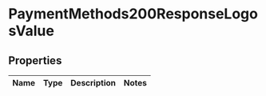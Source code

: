 
# PaymentMethods200ResponseLogosValue

## Properties
Name | Type | Description | Notes
------------ | ------------- | ------------- | -------------



